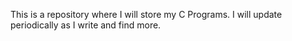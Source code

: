This is a repository where I will store my C Programs. I will update periodically as I write and find more.
